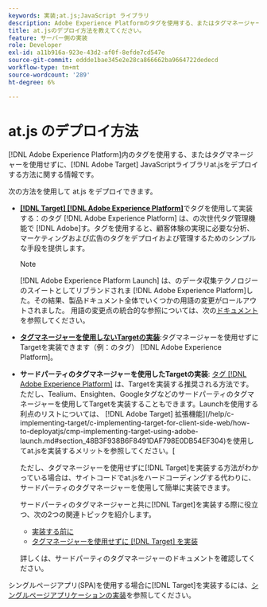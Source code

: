 ```yaml
---
keywords: 実装;at.js;JavaScript ライブラリ
description: Adobe Experience Platformのタグを使用する、またはタグマネージャーを使用せずに、Adobe [!DNL Target] at.js JavaScriptライブラリをデプロイする方法について説明します。
title: at.jsのデプロイ方法を教えてください。
feature: サーバー側の実装
role: Developer
exl-id: a11b916a-923e-43d2-af0f-8efde7cd547e
source-git-commit: eddde1bae345e2e28ca866662ba9664722dedecd
workflow-type: tm+mt
source-wordcount: '289'
ht-degree: 6%

---
```


# at.js のデプロイ方法

[!DNL Adobe Experience Platform]内のタグを使用する、またはタグマネージャーを使用せずに、[!DNL Adobe Target] JavaScriptライブラリat.jsをデプロイする方法に関する情報です。

次の方法を使用して at.js をデプロイできます。

* **[ [!DNL Target]  [!DNL Adobe Experience Platform]](/help/c-implementing-target/c-implementing-target-for-client-side-web/how-to-deployatjs/cmp-implementing-target-using-adobe-launch.md)**&#x200B;でタグを使用して実装する：のタグ [!DNL Adobe Experience Platform] は、の次世代タグ管理機能で [!DNL Adobe]す。タグを使用すると、顧客体験の実現に必要な分析、マーケティングおよび広告のタグをデプロイおよび管理するためのシンプルな手段を提供します。

   >[!NOTE]
   >
   >[!DNL Adobe Experience Platform Launch] は、のデータ収集テクノロジーのスイートとしてリブランドされま [!DNL Adobe Experience Platform]した。その結果、製品ドキュメント全体でいくつかの用語の変更がロールアウトされました。 用語の変更点の統合的な参照については、次の[ドキュメント](https://experienceleague.adobe.com/docs/experience-platform/tags/term-updates.html?lang=en)を参照してください。

* **[タグマネージャーを使用しないTargetの実装](/help/c-implementing-target/c-implementing-target-for-client-side-web/how-to-deployatjs/implementing-target-without-a-tag-manager.md)**:タグマネージャーを使用せずにTargetを実装できます（例：のタグ） [!DNL Adobe Experience Platform]。
* **サードパーティのタグマネージャーを使用したTargetの実装**: [タグ [!DNL Adobe Experience Platform]](/help/c-implementing-target/c-implementing-target-for-client-side-web/how-to-deployatjs/cmp-implementing-target-using-adobe-launch.md) は、Targetを実装する推奨される方法です。ただし、Tealium、Ensighten、Googleタグなどのサードパーティのタグマネージャーを使用してTargetを実装することもできます。Launchを使用する利点のリストについては、 [!DNL Adobe Target] 拡張機能](/help/c-implementing-target/c-implementing-target-for-client-side-web/how-to-deployatjs/cmp-implementing-target-using-adobe-launch.md#section_48B3F938B6F8491DAF798E0DB54EF304)を使用してat.jsを実装するメリットを参照してください。[

   ただし、タグマネージャーを使用せずに[!DNL Target]を実装する方法がわかっている場合は、サイトコードでat.jsをハードコーディングする代わりに、サードパーティのタグマネージャーを使用して簡単に実装できます。

   サードパーティのタグマネージャーと共に[!DNL Target]を実装する際に役立つ、次の2つの関連トピックを紹介します。

   * [実装する前に](/help/c-implementing-target/c-considerations-before-you-implement-target/considerations-before-you-implement-target.md)
   * [タグマネージャーを使用せずに [!DNL Target] を実装](/help/c-implementing-target/c-implementing-target-for-client-side-web/how-to-deployatjs/implementing-target-without-a-tag-manager.md)

   詳しくは、サードパーティのタグマネージャーのドキュメントを確認してください。

シングルページアプリ(SPA)を使用する場合に[!DNL Target]を実装するには、[シングルページアプリケーションの実装](/help/c-implementing-target/c-implementing-target-for-client-side-web/how-to-deployatjs/target-atjs-single-page-application.md)を参照してください。
